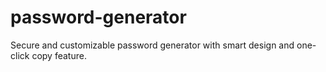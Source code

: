 # password-generator
Secure and customizable password generator with smart design and one-click copy feature.

